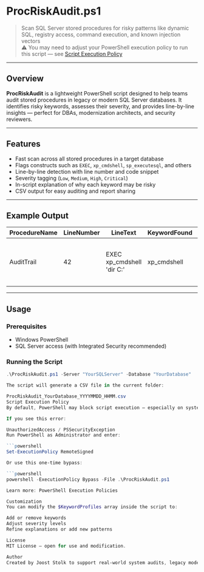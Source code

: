 # ProcRiskAudit.ps1

> Scan SQL Server stored procedures for risky patterns like dynamic SQL, registry access, command execution, and known injection vectors  
> ⚠️ You may need to adjust your PowerShell execution policy to run this script — see [Script Execution Policy](#script-execution-policy)

---

## Overview

**ProcRiskAudit** is a lightweight PowerShell script designed to help teams audit stored procedures in legacy or modern SQL Server databases. It identifies risky keywords, assesses their severity, and provides line-by-line insights — perfect for DBAs, modernization architects, and security reviewers.

---

## Features

- Fast scan across all stored procedures in a target database
- Flags constructs such as `EXEC`, `xp_cmdshell`, `sp_executesql`, and others
- Line-by-line detection with line number and code snippet
- Severity tagging (`Low`, `Medium`, `High`, `Critical`)
- In-script explanation of why each keyword may be risky
- CSV output for easy auditing and report sharing

---

## Example Output

| ProcedureName | LineNumber | LineText                          | KeywordFound | Severity | RiskReason |
|---------------|------------|-----------------------------------|--------------|----------|------------|
| AuditTrail    | 42         | EXEC xp_cmdshell 'dir C:\'        | xp_cmdshell  | Critical | Executes OS-level commands; high privilege abuse risk |

---

## Usage

### Prerequisites

- Windows PowerShell  
- SQL Server access (with Integrated Security recommended)

### Running the Script

```powershell
.\ProcRiskAudit.ps1 -Server "YourSQLServer" -Database "YourDatabase"

The script will generate a CSV file in the current folder:

ProcRiskAudit_YourDatabase_YYYYMMDD_HHMM.csv
Script Execution Policy
By default, PowerShell may block script execution — especially on systems with strict security settings.

If you see this error:

UnauthorizedAccess / PSSecurityException
Run PowerShell as Administrator and enter:

```powershell
Set-ExecutionPolicy RemoteSigned

Or use this one-time bypass:

```powershell
powershell -ExecutionPolicy Bypass -File .\ProcRiskAudit.ps1

Learn more: PowerShell Execution Policies

Customization
You can modify the $KeywordProfiles array inside the script to:

Add or remove keywords
Adjust severity levels
Refine explanations or add new patterns

License
MIT License — open for use and modification.

Author
Created by Joost Stolk to support real-world system audits, legacy modernization, and secure database practices. Feedback and contributions welcome.
